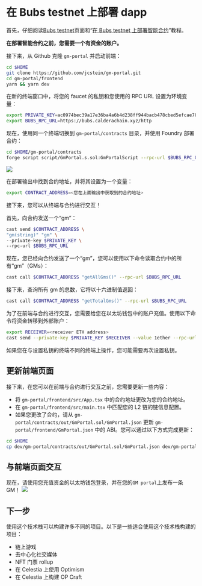 # 在 Bubs testnet 上部署 dapp

首先，仔细阅读[Bubs testnet](./bubs-testnet.md)页面和“[在 Bubs testnet 上部署智能合约](./deploy-on-bubs.md)”教程。

**在部署智能合约之前，您需要一个有资金的账户。**

接下来，从 Github 克隆 `gm-portal` 并启动前端：

```sh
cd $HOME
git clone https://github.com/jcstein/gm-portal.git
cd gm-portal/frontend
yarn && yarn dev
```

在新的终端窗口中，将您的 faucet 的私钥和您使用的 RPC URL 设置为环境变量：

```sh
export PRIVATE_KEY=ac0974bec39a17e36ba4a6b4d238ff944bacb478cbed5efcae784d7bf4f2ff80
export BUBS_RPC_URL=https://bubs.calderachain.xyz/http
```

现在，使用同一个终端切换到 `gm-portal/contracts` 目录，并使用 Foundry 部署合约：

```sh
cd $HOME/gm-portal/contracts
forge script script/GmPortal.s.sol:GmPortalScript --rpc-url $BUBS_RPC_URL --private-key $PRIVATE_KEY --broadcast
```

![](https://docs.celestia.org/assets/images/gm_contract-9111b4b1d037bf80d66ecc56e3c2583a.png)

在部署输出中找到合约地址，并将其设置为一个变量：

```sh
export CONTRACT_ADDRESS=<您在上面输出中获取到的合约地址>
```

接下来，您可以从终端与合约进行交互！

首先，向合约发送一个“gm”：

```sh
cast send $CONTRACT_ADDRESS \
"gm(string)" "gm" \
--private-key $PRIVATE_KEY \
--rpc-url $BUBS_RPC_URL
```

现在，您已经向合约发送了一个“gm”，您可以使用以下命令读取合约中的所有“gm”（GMs）：

```sh
cast call $CONTRACT_ADDRESS "getAllGms()" --rpc-url $BUBS_RPC_URL
```

接下来，查询所有 gm 的总数，它将以十六进制值返回：

```sh
cast call $CONTRACT_ADDRESS "getTotalGms()" --rpc-url $BUBS_RPC_URL
```

为了在前端与合约进行交互，您需要给您在以太坊钱包中的账户充值。使用以下命令将资金转移到外部账户：

```sh
export RECEIVER=<receiver ETH address>
cast send --private-key $PRIVATE_KEY $RECEIVER --value 1ether --rpc-url $BUBS_RPC_URL
```

如果您在与设置私钥的终端不同的终端上操作，您可能需要再次设置私钥。

## 更新前端页面

接下来，在您可以在前端与合约进行交互之前，您需要更新一些内容：

- 将 `gm-portal/frontend/src/App.tsx` 中的合约地址更改为您的合约地址。
- 在 `gm-portal/frontend/src/main.tsx` 中匹配您的 L2 链的链信息配置。
- 如果您更改了合约，请从 `gm-portal/contracts/out/GmPortal.sol/GmPortal.json` 更新 `gm-portal/frontend/GmPortal.json` 中的 ABI。您可以通过以下方式完成更新：

```sh
cd $HOME
cp dev/gm-portal/contracts/out/GmPortal.sol/GmPortal.json dev/gm-portal/frontend
```

## 与前端页面交互

现在，请使用您充值资金的以太坊钱包登录，并在您的`GM portal`上发布一条 GM！
![](https://docs.celestia.org/assets/images/gm_bubs-784564e670c1b52b1af9a250b4a7d113.png)

## 下一步

使用这个技术栈可以构建许多不同的项目。以下是一些适合使用这个技术栈构建的项目：

- 链上游戏
- 去中心化社交媒体
- NFT 门票 rollup
- 在 Celestia 上使用 Optimism
- 在 Celestia 上构建 OP Craft
